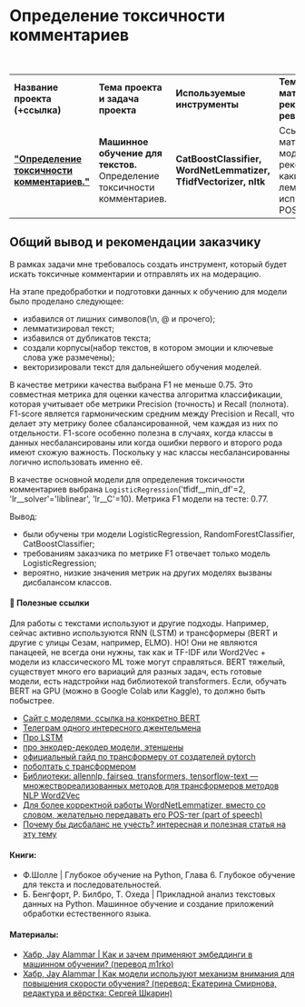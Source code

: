 # Определение токсичности комментариев

<br/>
<table>
    <tr>
        <td><b>Название проекта (+ссылка)</b></td>
        <td><b>Тема проекта и задача проекта</b></td>
        <td><b>Используемые инструменты</b></td>
        <td><b>Темы инф. материалов и рекомендации ревьювера</b></td>
    </tr>
    <tr>
        <td><a href="https://github.com/DinoWithPython/ds_practicum_projects/blob/main/learning_projects/Поиск%20токсичных%20комментариев/10%20Поиск%20токсичных%20комментариев.ipynb" target="_blank"><b>"Определение токсичности комментариев."</b></a></td>
        <td><b>Машинное обучение для текстов.</b> Определение токсичности комментариев.</td>
        <td><b>CatBoostClassifier, WordNetLemmatizer, TfidfVectorizer, nltk</b></td>
        <td>Ссылки на материалы по модели BERT, рекомендации какие леммантизаторы использовать, POS-теги.</td>
    </tr>
</table>

## Общий вывод и рекомендации заказчику
В рамках задачи мне требовалось создать инструмент, который будет искать токсичные комментарии и отправлять их на модерацию.

На этапе предобработки и подготовки данных к обучению для модели было проделано следующее:
* избавился от лишних символов(\n, @ и прочего);
* лемматизировал текст;
* избавился от дубликатов текста;
* создали корпусы(набор текстов, в котором эмоции и ключевые слова уже размечены);
* векторизировали текст для дальнейшего обучения моделей.

В качестве метрики качества выбрана F1 не меньше 0.75. Это совместная метрика для оценки качества алгоритма классификации, которая учитывает обе метрики Precision (точность) и Recall (полнота). F1-score является гармоническим средним между Precision и Recall, что делает эту метрику более сбалансированной, чем каждая из них по отдельности. F1-score особенно полезна в случаях, когда классы в данных несбалансированы или когда ошибки первого и второго рода имеют схожую важность. Поскольку у нас классы несбалансированны логично использовать именно её.

В качестве основной модели для определения токсичности комментариев выбрана `LogisticRegression`('tfidf__min_df'=2, 'lr__solver'='liblinear', 'lr__C'=10). Метрика F1 модели на тесте: 0.77.

Вывод:
* были обучены три модели LogisticRegression, RandomForestClassifier, CatBoostClassifier;
* требованиям заказчика по метрике F1 отвечает только модель LogisticRegression;
* вероятно, низкие значения метрик на других моделях вызваны дисбалансом классов.


#### 📖 **Полезные ссылки**

Для работы с текстами используют и другие подходы. Например, сейчас активно используются RNN (LSTM) и трансформеры (BERT и другие с улицы Сезам, например, ELMO). НО! Они не являются панацеей, не всегда они нужны, так как и TF-IDF или Word2Vec + модели из классического ML тоже могут справляться.
BERT тяжелый, существует много его вариаций для разных задач, есть готовые модели, есть надстройки над библиотекой transformers. Если, обучать BERT на GPU (можно в Google Colab или Kaggle), то должно быть побыстрее.
* [Сайт с моделями, ссылка на конкретно BERT](https://huggingface.co/transformers/model_doc/bert.html)
* [Телеграм одного интересного джентельмена](https://t.me/renat_alimbekov)
* [Про LSTM](https://colah.github.io/posts/2015-08-Understanding-LSTMs/)
* [про энкодер-декодер модели, этеншены](https://web.stanford.edu/~jurafsky/slp3/10.pdf)
* [официальный гайд по трансформеру от создателей pytorch](https://pytorch.org/tutorials/beginner/transformer_tutorial.html)
* [поболтать с трансформером](https://transformer.huggingface.co/)
* [Библиотеки: allennlp, fairseq, transformers, tensorflow-text — множествореализованных методов для трансформеров методов NLP Word2Vec](https://radimrehurek.com/gensim/models/word2vec.html)
* [Для более корректной работы  WordNetLemmatizer, вместо со словом, желательно передавать его POS-тег (part of speech)](https://webdevblog.ru/podhody-lemmatizacii-s-primerami-v-python/)
* [Почему бы дисбаланс не учесть? интересная и полезная статья на эту тему](https://dyakonov.org/2021/05/27/imbalance/)
    

#### Книги:
* Ф.Шолле | Глубокое обучение на Python, Глава 6. Глубокое обучение для текста и последовательностей.
* Б. Бенгфорт, Р. Билбро, Т. Охеда | Прикладной анализ текстовых данных на Python. Машинное обучение и создание приложений обработки естественного языка.

#### Материалы:
* [Хабр, Jay Alammar | Как и зачем применяют эмбеддинги в машинном обучении? (перевод m1rko)](https://habr.com/ru/articles/446530/)
* [Хабр, Jay Alammar | Как модели используют механизм внимания для повышения скорости обучения? (перевод: Екатерина Смирнова, редактура и вёрстка: Сергей Шкарин)](https://habr.com/ru/articles/486358/)